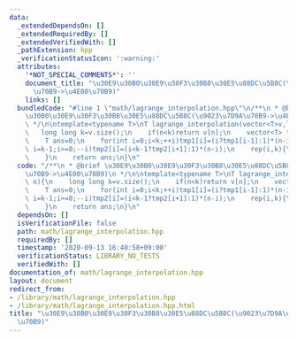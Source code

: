 ```yaml
---
data:
  _extendedDependsOn: []
  _extendedRequiredBy: []
  _extendedVerifiedWith: []
  _pathExtension: hpp
  _verificationStatusIcon: ':warning:'
  attributes:
    '*NOT_SPECIAL_COMMENTS*': ''
    document_title: "\u30E9\u30B0\u30E9\u30F3\u30B8\u30E5\u88DC\u5B8C(\u9023\u7D9A\
      \u70B9->\u4E00\u70B9)"
    links: []
  bundledCode: "#line 1 \"math/lagrange_interpolation.hpp\"\n/**\n * @brief \u30E9\
    \u30B0\u30E9\u30F3\u30B8\u30E5\u88DC\u5B8C(\u9023\u7D9A\u70B9->\u4E00\u70B9)\n\
    \ */\n\ntemplate<typename T>\nT lagrange_interpolation(vector<T>v,lint n){\n \
    \   long long k=v.size();\n    if(n<k)return v[n];\n    vector<T> tmp1(k+1,1),tmp2(k+1,1);\n\
    \    T ans=0;\n    for(int i=0;i<k;++i)tmp1[i]=(i?tmp1[i-1]:1)*(n-i);\n    for(int\
    \ i=k-1;i>=0;--i)tmp2[i]=(i<k-1?tmp2[i+1]:1)*(n-i);\n    rep(i,k){\n        ans+=v[i]*(i<k-1?tmp2[i+1]:1)*(i?tmp1[i-1]:1)/(T(k-1-i).fact()*T(i).fact()*T((k-1-i)%2?-1:1));\n\
    \    }\n    return ans;\n}\n"
  code: "/**\n * @brief \u30E9\u30B0\u30E9\u30F3\u30B8\u30E5\u88DC\u5B8C(\u9023\u7D9A\
    \u70B9->\u4E00\u70B9)\n */\n\ntemplate<typename T>\nT lagrange_interpolation(vector<T>v,lint\
    \ n){\n    long long k=v.size();\n    if(n<k)return v[n];\n    vector<T> tmp1(k+1,1),tmp2(k+1,1);\n\
    \    T ans=0;\n    for(int i=0;i<k;++i)tmp1[i]=(i?tmp1[i-1]:1)*(n-i);\n    for(int\
    \ i=k-1;i>=0;--i)tmp2[i]=(i<k-1?tmp2[i+1]:1)*(n-i);\n    rep(i,k){\n        ans+=v[i]*(i<k-1?tmp2[i+1]:1)*(i?tmp1[i-1]:1)/(T(k-1-i).fact()*T(i).fact()*T((k-1-i)%2?-1:1));\n\
    \    }\n    return ans;\n}\n"
  dependsOn: []
  isVerificationFile: false
  path: math/lagrange_interpolation.hpp
  requiredBy: []
  timestamp: '2020-09-13 16:40:58+09:00'
  verificationStatus: LIBRARY_NO_TESTS
  verifiedWith: []
documentation_of: math/lagrange_interpolation.hpp
layout: document
redirect_from:
- /library/math/lagrange_interpolation.hpp
- /library/math/lagrange_interpolation.hpp.html
title: "\u30E9\u30B0\u30E9\u30F3\u30B8\u30E5\u88DC\u5B8C(\u9023\u7D9A\u70B9->\u4E00\
  \u70B9)"
---
```

